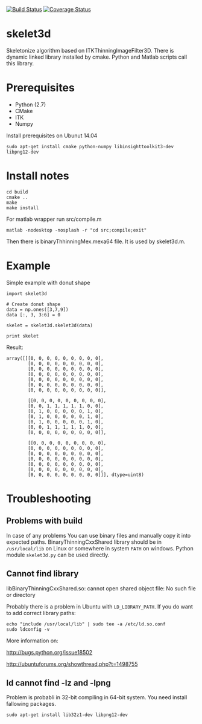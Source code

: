 [![Build Status](https://travis-ci.org/mjirik/skelet3d.svg)](https://travis-ci.org/mjirik/skelet3d)
[![Coverage Status](https://coveralls.io/repos/mjirik/skelet3d/badge.svg)](https://coveralls.io/r/mjirik/skelet3d)

skelet3d
========

Skeletonize algorithm based on ITKThinningImageFilter3D. 
There is dynamic linked library installed by cmake. Python and Matlab 
scripts call this library. 

Prerequisites
=============

  * Python (2.7)
  * CMake
  * ITK
  * Numpy

Install prerequisites on Ubunut 14.04

    sudo apt-get install cmake python-numpy libinsighttoolkit3-dev libpng12-dev


Install notes
=============


    cd build
    cmake ..
    make
    make install

For matlab wrapper run src/compile.m

    matlab -nodesktop -nosplash -r "cd src;compile;exit"

Then there is binaryThhinningMex.mexa64 file. It is used by skelet3d.m.

Example
=======

Simple example with donut shape

    import skelet3d

    # Create donut shape
    data = np.ones([3,7,9])
    data [:, 3, 3:6] = 0

    skelet = skelet3d.skelet3d(data)

    print skelet

Result:

    array([[[0, 0, 0, 0, 0, 0, 0, 0, 0],
            [0, 0, 0, 0, 0, 0, 0, 0, 0],
            [0, 0, 0, 0, 0, 0, 0, 0, 0],
            [0, 0, 0, 0, 0, 0, 0, 0, 0],
            [0, 0, 0, 0, 0, 0, 0, 0, 0],
            [0, 0, 0, 0, 0, 0, 0, 0, 0],
            [0, 0, 0, 0, 0, 0, 0, 0, 0]],

            [[0, 0, 0, 0, 0, 0, 0, 0, 0],
            [0, 0, 1, 1, 1, 1, 1, 0, 0],
            [0, 1, 0, 0, 0, 0, 0, 1, 0],
            [0, 1, 0, 0, 0, 0, 0, 1, 0],
            [0, 1, 0, 0, 0, 0, 0, 1, 0],
            [0, 0, 1, 1, 1, 1, 1, 0, 0],
            [0, 0, 0, 0, 0, 0, 0, 0, 0]],

            [[0, 0, 0, 0, 0, 0, 0, 0, 0],
            [0, 0, 0, 0, 0, 0, 0, 0, 0],
            [0, 0, 0, 0, 0, 0, 0, 0, 0],
            [0, 0, 0, 0, 0, 0, 0, 0, 0],
            [0, 0, 0, 0, 0, 0, 0, 0, 0],
            [0, 0, 0, 0, 0, 0, 0, 0, 0],
            [0, 0, 0, 0, 0, 0, 0, 0, 0]]], dtype=uint8)



Troubleshooting
===============

Problems with build
-------------------

In case of any problems You can use binary files and manually copy it into 
expected paths. BinaryThinningCxxShared library should be in `/usr/local/lib` 
on Linux or somewhere in system `PATH` on windows. Python module `skelet3d.py`
can be used directly.


Cannot find library
-------------------


libBinaryThinningCxxShared.so: cannot open shared object file: No such file or 
directory


Probably there is a problem in Ubuntu with `LD_LIBRARY_PATH`. If you do want 
to add correct library paths:

    echo "include /usr/local/lib" | sudo tee -a /etc/ld.so.conf
    sudo ldconfig -v

More information on:

http://bugs.python.org/issue18502

http://ubuntuforums.org/showthread.php?t=1498755

ld cannot find -lz and -lpng
-----------------------------

Problem is probabli in 32-bit compiling in 64-bit system. You need install fallowing packages. 
    
    sudo apt-get install lib32z1-dev libpng12-dev


